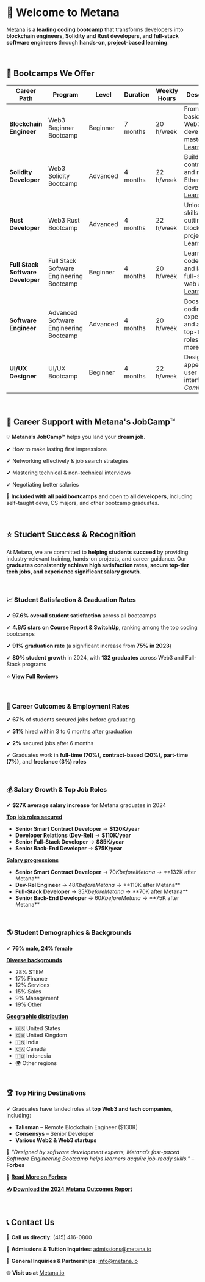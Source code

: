 # 🚀 Welcome to Metana  

[Metana](https://metana.io) is a **leading coding bootcamp** that transforms developers into **blockchain engineers, Solidity and Rust developers, and full-stack software engineers** through **hands-on, project-based learning**.  

<br>

## 🎯 Bootcamps We Offer  

| **Career Path** | **Program** | **Level** | **Duration** | **Weekly Hours** | **Description** |  
|----------------|------------|-----------|-------------|---------------|---------------|  
| **Blockchain Engineer** | Web3 Beginner Bootcamp | Beginner | 7 months | 20 h/week | From coding basics to Web3 development mastery. [Learn more](https://metana.io/web3-beginner-bootcamp/) |  
| **Solidity Developer** | Web3 Solidity Bootcamp | Advanced | 4 months | 22 h/week | Build smart contracts and master Ethereum development. [Learn more](https://metana.io/web3-solidity-bootcamp-ethereum-blockchain/) |  
| **Rust Developer** | Web3 Rust Bootcamp | Advanced | 4 months | 22 h/week | Unlock Rust skills for cutting-edge blockchain projects. [Learn more](https://metana.io/web3-rust-bootcamp-solana-blockchain/) |  
| **Full Stack Software Developer** | Full Stack Software Engineering Bootcamp | Beginner | 4 months | 20 h/week | Learn to code, build, and launch full-scale web apps. [Learn more](https://metana.io/full-stack-software-engineer-bootcamp/) |  
| **Software Engineer** | Advanced Software Engineering Bootcamp | Advanced | 4 months | 20 h/week | Boost your coding expertise and aim for top-tier tech roles. [Learn more](https://metana.io/advanced-software-engineering-bootcamp/) |  
| **UI/UX Designer** | UI/UX Bootcamp | Beginner | 4 months | 22 h/week | Design clear, appealing user interfaces. *Coming Soon* |  
 
<br>

## 🎯 Career Support with **Metana's JobCamp™️**  

💡 **Metana’s JobCamp™️** helps you land your **dream job**.

✔ How to make lasting first impressions  

✔ Networking effectively & job search strategies  

✔ Mastering technical & non-technical interviews  

✔ Negotiating better salaries   

📌 **Included with all paid bootcamps** and open to **all developers**, including self-taught devs, CS majors, and other bootcamp graduates.  

<br>

## ⭐ Student Success & Recognition  

At Metana, we are committed to **helping students succeed** by providing industry-relevant training, hands-on projects, and career guidance. Our **graduates consistently achieve high satisfaction rates, secure top-tier tech jobs, and experience significant salary growth**.  

<br>

### 📈 Student Satisfaction & Graduation Rates  
✔ **97.6% overall student satisfaction** across all bootcamps  

✔ **4.8/5 stars on Course Report & SwitchUp**, ranking among the top coding bootcamps  

✔ **91% graduation rate** (a significant increase from **75% in 2023**)  

✔ **80% student growth** in 2024, with **132 graduates** across Web3 and Full-Stack programs 

⭐ **[View Full Reviews](https://metana.io/metana-reviews/)**

<br>

### 💼 Career Outcomes & Employment Rates  
✔ **67%** of students secured jobs before graduating 

✔ **31%** hired within 3 to 6 months after graduation 

✔ **2%** secured jobs after 6 months  

✔ Graduates work in **full-time (70%), contract-based (20%), part-time (7%),** and **freelance (3%) roles**  

<br>

### 💰 Salary Growth & Top Job Roles  
✔ **$27K average salary increase** for Metana graduates in 2024  

<u>**Top job roles secured**  </u>
   - **Senior Smart Contract Developer** → **$120K/year**  
   - **Developer Relations (Dev-Rel)** → **$110K/year**  
   - **Senior Full-Stack Developer** → **$85K/year**  
   - **Senior Back-End Developer** → **$75K/year**  

<u>**Salary progressions**  </u>
- **Senior Smart Contract Developer** → $70K before Metana → **$132K after Metana**  
- **Dev-Rel Engineer** → $48K before Metana → **$110K after Metana**  
- **Full-Stack Developer** → $35K before Metana → **$70K after Metana**  
- **Senior Back-End Developer** → $60K before Metana → **$75K after Metana**  

<br>

### 🌎 Student Demographics & Backgrounds  
✔ **76% male, 24% female**  

<u>**Diverse backgrounds**  </u>
   - 28% STEM  
   - 17% Finance  
   - 12% Services  
   - 15% Sales 
   - 9% Management
   - 19% Other  

<u>**Geographic distribution**</u>  
   - 🇺🇸 United States  
   - 🇬🇧 United Kingdom  
   - 🇮🇳 India  
   - 🇨🇦 Canada  
   - 🇮🇩 Indonesia  
   - 🌍 Other regions  

<br>

### 🏆 Top Hiring Destinations  
✔ Graduates have landed roles at **top Web3 and tech companies**, including:  
   - **Talisman** – Remote Blockchain Engineer ($130K)  
   - **Consensys** – Senior Developer  
   - **Various Web2 & Web3 startups**  

📢 *"Designed by software development experts, Metana’s fast-paced Software Engineering Bootcamp helps learners acquire job-ready skills."* – **Forbes**  

🔗 **[Read More on Forbes](https://www.forbes.com/advisor/education/bootcamps/best-coding-bootcamps-with-job-guarantee/)**  

📥 **[Download the 2024 Metana Outcomes Report](https://metana.io/wp-content/uploads/2025/01/2024-Metana-Outcomes-Report.pdf)**

<br>

## 📞 Contact Us  

📲 **Call us directly**: (415) 416-0800  

📩 **Admissions & Tuition Inquiries**: [admissions@metana.io](mailto:admissions@metana.io)  

📩 **General Inquiries & Partnerships**: [info@metana.io](mailto:info@metana.io)  

🌐 **Visit us at** [Metana.io](https://metana.io)  

